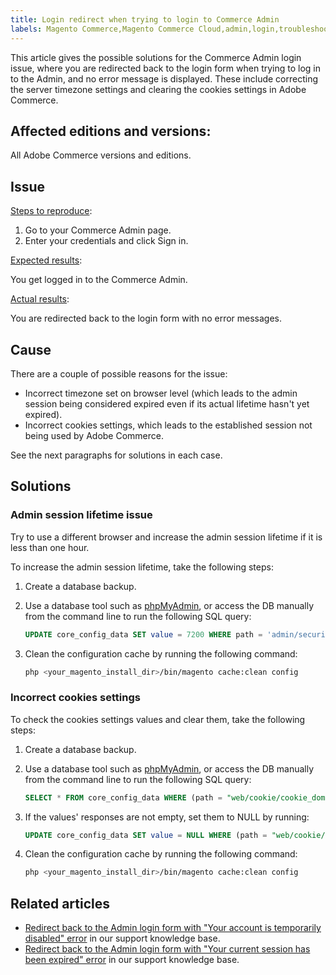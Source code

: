 ```yaml
---
title: Login redirect when trying to login to Commerce Admin
labels: Magento Commerce,Magento Commerce Cloud,admin,login,troubleshooting,Adobe Commerce,cloud infrastructure,on-premises
---
```


This article gives the possible solutions for the Commerce Admin login issue, where you are redirected back to the login form when trying to log in to the Admin, and no error message is displayed. These include correcting the server timezone settings and clearing the cookies settings in Adobe Commerce.

## Affected editions and versions:

All Adobe Commerce versions and editions.

## Issue

<ins>Steps to reproduce</ins>:

1. Go to your Commerce Admin page.
1. Enter your credentials and click Sign in.

<ins>Expected results</ins>:

You get logged in to the Commerce Admin.

<ins>Actual results</ins>:

You are redirected back to the login form with no error messages.

## Cause

There are a couple of possible reasons for the issue:

* Incorrect timezone set on browser level (which leads to the admin session being considered expired even if its actual lifetime hasn't yet expired).
* Incorrect cookies settings, which leads to the established session not being used by Adobe Commerce.

See the next paragraphs for solutions in each case.

## Solutions

### Admin session lifetime issue

Try to use a different browser and increase the admin session lifetime if it is less than one hour.

To increase the admin session lifetime, take the following steps:

1. Create a database backup.
1. Use a database tool such as [phpMyAdmin](https://devdocs.magento.com/guides/v2.2/install-gde/prereq/optional.html#install-optional-phpmyadmin), or access the DB manually from the command line to run the following SQL query:    

    ```sql
    UPDATE core_config_data SET value = 7200 WHERE path = 'admin/security/session_lifetime';
    ```    
1. Clean the configuration cache by running the following command:   

    ```bash
    php <your_magento_install_dir>/bin/magento cache:clean config
    ```    

### Incorrect cookies settings

To check the cookies settings values and clear them, take the following steps:

1. Create a database backup.
1. Use a database tool such as [phpMyAdmin](https://devdocs.magento.com/guides/v2.2/install-gde/prereq/optional.html#install-optional-phpmyadmin), or access the DB manually from the command line to run the following SQL query:    

    ```sql
    SELECT * FROM core_config_data WHERE (path = "web/cookie/cookie_domain" OR path = "web/cookie/cookie_path");
    ```

1. If the values' responses are not empty, set them to NULL by running:  

    ```sql
    UPDATE core_config_data SET value = NULL WHERE (path = "web/cookie/cookie_domain" OR path = "web/cookie/cookie_path");
    ```  

1. Clean the configuration cache by running the following command:

    ```bash
    php <your_magento_install_dir>/bin/magento cache:clean config
    ```    

## Related articles

* [Redirect back to the Admin login form with "Your account is temporarily disabled" error](https://support.magento.com/hc/en-us/articles/360028606831) in our support knowledge base.
* [Redirect back to the Admin login form with "Your current session has been expired" error](https://support.magento.com/hc/en-us/articles/360028441671) in our support knowledge base.
